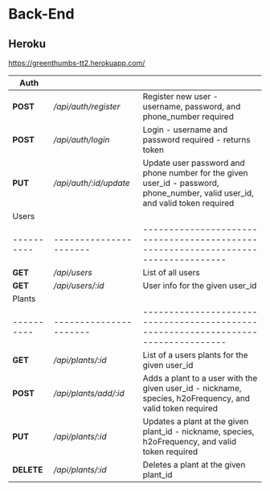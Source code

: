 # Back-End

## Heroku

https://greenthumbs-tt2.herokuapp.com/

| Auth       |                        |                                                                                                                               |
| ---------- | ---------------------- | ----------------------------------------------------------------------------------------------------------------------------- |
| **POST**   | _/api/auth/register_   | Register new user - username, password, and phone_number required                                                             |
| **POST**   | _/api/auth/login_      | Login - username and password required - returns token                                                                        |
| **PUT**    | _/api/auth/:id/update_ | Update user password and phone number for the given user_id - password, phone_number, valid user_id, and valid token required |
| Users      |                        |                                                                                                                               |
| ---------- | ---------------------- | ----------------------------------------------------------------------------------                                            |
| **GET**    | _/api/users_           | List of all users                                                                                                             |
| **GET**    | _/api/users/:id_       | User info for the given user_id                                                                                               |
| Plants     |                        |                                                                                                                               |
| ---------- | ---------------------- | ----------------------------------------------------------------------------------                                            |
| **GET**    | _/api/plants/:id_      | List of a users plants for the given user_id                                                                                  |
| **POST**   | _/api/plants/add/:id_  | Adds a plant to a user with the given user_id - nickname, species, h2oFrequency, and valid token required                     |
| **PUT**    | _/api/plants/:id_      | Updates a plant at the given plant_id - nickname, species, h2oFrequency, and valid token required                             |
| **DELETE** | _/api/plants/:id_      | Deletes a plant at the given plant_id                                                                                         |
